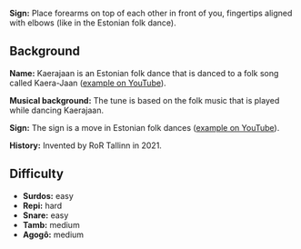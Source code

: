 **Sign:** Place forearms on top of each other in front of you, fingertips aligned with elbows (like in the Estonian folk dance).

## Background

**Name:** Kaerajaan is an Estonian folk dance that is danced to a folk song called Kaera-Jaan ([example on YouTube](https://www.youtube.com/watch?v=5BKoS9CfQPA)).

**Musical background:** The tune is based on the folk music that is played while dancing Kaerajaan.

**Sign:** The sign is a move in Estonian folk dances ([example on YouTube](https://youtu.be/-udR34x2aTM?t=4)).

**History:** Invented by RoR Tallinn in 2021.

## Difficulty

* **Surdos:** easy
* **Repi:** hard
* **Snare:** easy
* **Tamb:** medium
* **Agogô:** medium